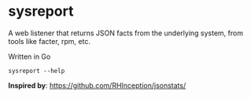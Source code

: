 sysreport
=========

A web listener that returns JSON facts from the underlying system,
from tools like facter, rpm, etc.

Written in Go

```
sysreport --help
```

**Inspired by**: https://github.com/RHInception/jsonstats/
